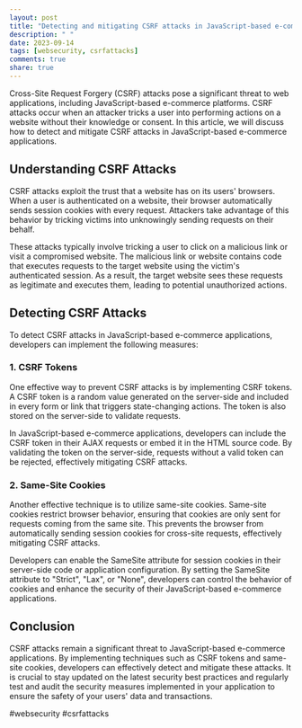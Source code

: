 ```yaml
---
layout: post
title: "Detecting and mitigating CSRF attacks in JavaScript-based e-commerce applications"
description: " "
date: 2023-09-14
tags: [websecurity, csrfattacks]
comments: true
share: true
---
```


Cross-Site Request Forgery (CSRF) attacks pose a significant threat to web applications, including JavaScript-based e-commerce platforms. CSRF attacks occur when an attacker tricks a user into performing actions on a website without their knowledge or consent. In this article, we will discuss how to detect and mitigate CSRF attacks in JavaScript-based e-commerce applications.

## Understanding CSRF Attacks

CSRF attacks exploit the trust that a website has on its users' browsers. When a user is authenticated on a website, their browser automatically sends session cookies with every request. Attackers take advantage of this behavior by tricking victims into unknowingly sending requests on their behalf.

These attacks typically involve tricking a user to click on a malicious link or visit a compromised website. The malicious link or website contains code that executes requests to the target website using the victim's authenticated session. As a result, the target website sees these requests as legitimate and executes them, leading to potential unauthorized actions.

## Detecting CSRF Attacks

To detect CSRF attacks in JavaScript-based e-commerce applications, developers can implement the following measures:

### 1. CSRF Tokens

One effective way to prevent CSRF attacks is by implementing CSRF tokens. A CSRF token is a random value generated on the server-side and included in every form or link that triggers state-changing actions. The token is also stored on the server-side to validate requests.

In JavaScript-based e-commerce applications, developers can include the CSRF token in their AJAX requests or embed it in the HTML source code. By validating the token on the server-side, requests without a valid token can be rejected, effectively mitigating CSRF attacks.

### 2. Same-Site Cookies

Another effective technique is to utilize same-site cookies. Same-site cookies restrict browser behavior, ensuring that cookies are only sent for requests coming from the same site. This prevents the browser from automatically sending session cookies for cross-site requests, effectively mitigating CSRF attacks.

Developers can enable the SameSite attribute for session cookies in their server-side code or application configuration. By setting the SameSite attribute to "Strict", "Lax", or "None", developers can control the behavior of cookies and enhance the security of their JavaScript-based e-commerce applications.

## Conclusion

CSRF attacks remain a significant threat to JavaScript-based e-commerce applications. By implementing techniques such as CSRF tokens and same-site cookies, developers can effectively detect and mitigate these attacks. It is crucial to stay updated on the latest security best practices and regularly test and audit the security measures implemented in your application to ensure the safety of your users' data and transactions.

#websecurity #csrfattacks